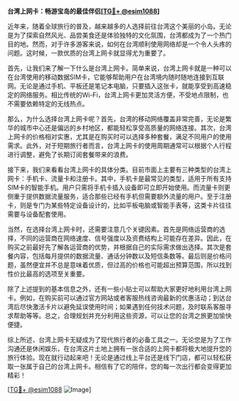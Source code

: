 **台湾上网卡：畅游宝岛的最佳伴侣[[TG💪+ @esim1088](https://t.me/s/esim1088)]**

近年来，随着全球旅行的普及，越来越多的人选择前往台湾这个美丽的小岛。无论是为了探索自然风光、品尝美食还是体验独特的文化氛围，台湾都成为了一个热门目的地。然而，对于许多游客来说，如何在台湾顺利使用网络却是一个令人头疼的问题。这时候，一款优质的台湾上网卡就显得尤为重要了。

首先，让我们来了解一下什么是台湾上网卡。简单来说，台湾上网卡就是一种可以在台湾使用的移动数据SIM卡，它能够帮助用户在台湾境内随时随地连接到互联网。无论是通过手机、平板还是笔记本电脑，只要插入这张卡，就能享受到高速稳定的网络服务。相比传统的Wi-Fi，台湾上网卡更加灵活方便，不受地点限制，也不需要依赖特定的无线热点。

那么，为什么选择台湾上网卡呢？首先，台湾的移动网络覆盖非常完善，无论是繁华的城市中心还是偏远的乡村地区，都能轻松享受高质量的网络连接。其次，台湾上网卡的价格相对实惠，尤其是在购买时可以选择多种套餐，满足不同用户的使用需求。此外，对于短期旅行者而言，台湾上网卡的使用周期通常可以根据个人行程进行调整，避免了长期订阅套餐带来的浪费。

接下来，我们来看看台湾上网卡的具体分类。目前市面上主要有三种类型的台湾上网卡：手机卡、流量卡和注册卡。其中，手机卡是最常见的类型，适用于所有支持SIM卡的智能手机。用户只需将手机卡插入设备即可立即开始使用。而流量卡则更侧重于提供数据流量服务，适合那些已经有手机但需要额外流量的用户。至于注册卡，则是专门为某些特定设备设计的，比如平板电脑或智能手表等，这类卡片往往需要与设备配套使用。

当然，在选择台湾上网卡时，还需要注意几个关键因素。首先是网络运营商的选择，不同的运营商在网络速度、信号强度以及资费结构上可能存在差异。因此，在购买之前最好先了解各运营商的优势，并根据自己的实际需求做出选择。其次是套餐内容，包括每月提供的数据流量、通话分钟数以及短信条数等。最后则是价格问题，虽然便宜并不总是意味着优质，但过高的价格也可能超出预算范围，所以找到性价比最高的选项至关重要。

除了上述提到的基本信息之外，还有一些小贴士可以帮助大家更好地利用台湾上网卡。例如，在购买前可以通过官方网站或者客服热线咨询最新的优惠活动；到达台湾后尽快激活卡片以避免延误使用时间；如果遇到任何技术问题，及时联系客服寻求帮助等等。总之，合理规划并充分利用这些资源，可以让您的台湾之旅更加愉快便捷。

综上所述，台湾上网卡无疑成为了现代旅行者的必备工具之一。无论您是为了工作沟通还是休闲娱乐，在台湾这片土地上拥有一张合适的上网卡都将极大地提升您的旅行体验。现在就行动起来吧！无论是通过线上平台还是线下门店，都可以轻松获取一张属于自己的台湾上网卡。相信有了它的陪伴，您的每一次出行都会变得更加精彩！

[[TG💪+ @esim1088](https://t.me/s/esim1088) ![Image](https://i.postimg.cc/4NQfJmqS/Snipaste-2025-05-13-00-14-12.png)]